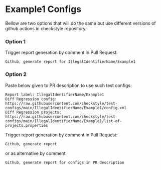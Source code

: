 # Example1 Configs

Bellow are two options that will do the same but use different versions
of github actions in checkstyle repository.


### Option 1
Trigger report generation by comment in Pull Request:
```
Github, generate report for IllegalIdentifierName/Example1
```

### Option 2

Paste below given to PR description to use such test configs:
```
Report label: IllegalIdentifierName/Example1
Diff Regression config: https://raw.githubusercontent.com/checkstyle/test-configs/main/IllegalIdentifierName/Example1/config.xml
Diff Regression projects: https://raw.githubusercontent.com/checkstyle/test-configs/main/IllegalIdentifierName/Example1/list-of-projects.properties
```

Trigger report generation by comment in Pull Request:
```
Github, generate report
```
or as alternative by comment
```
Github, generate report for configs in PR description
```
